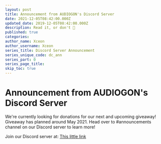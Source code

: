 ```yaml
---
layout: post
title: Announcement from AUDIOGON's Discord Server
date: 2021-12-05T08:42:00.000Z
updated_date: 2019-12-05T08:42:00.000Z
description: Read it, or don't 🤷
published: true
categories:
author_name: Xceon
author_username: Xceon
series_title: Discord Server Announcement
series_unique_code: dc_ann
series_part: 0
series_page_title: 
skip_toc: true
---
```


# Announcement from AUDIOGON's Discord Server
We're currently looking for donations for our next and upcoming giveaway!
Giveaway has planned around May 2021.
Head over to #announcements channel on our Discord server to learn more!

Join our Discord server at:
[This little link](https://audiogonds.xyz/)
